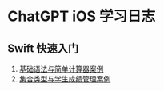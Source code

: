 # ChatGPT iOS 学习日志

## Swift 快速入门

1. [基础语法与简单计算器案例](./swift/swift-quick-start-part1-basic-syntax-calculator.md)
2. [集合类型与学生成绩管理案例](./swift/swift-quick-start-part2-collection-types.md)
